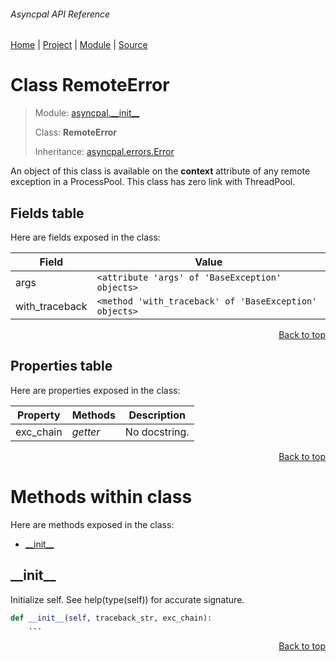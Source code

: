 ###### Asyncpal API Reference
[Home](/docs/api/README.md) | [Project](/README.md) | [Module](/docs/api/modules/asyncpal/__init__/README.md) | [Source](/asyncpal/__init__.py)

# Class RemoteError
> Module: [asyncpal.\_\_init\_\_](/docs/api/modules/asyncpal/__init__/README.md)
>
> Class: **RemoteError**
>
> Inheritance: [asyncpal.errors.Error](/docs/api/modules/asyncpal/errors/class-Error.md)

An object of this class is available on the
__context__ attribute of any remote exception
in a ProcessPool. This class has zero link with ThreadPool.

## Fields table
Here are fields exposed in the class:

| Field | Value |
| --- | --- |
| args | `<attribute 'args' of 'BaseException' objects>` |
| with\_traceback | `<method 'with_traceback' of 'BaseException' objects>` |

<p align="right"><a href="#asyncpal-api-reference">Back to top</a></p>

## Properties table
Here are properties exposed in the class:

| Property | Methods | Description |
| --- | --- | --- |
| exc\_chain | _getter_ | No docstring. |

<p align="right"><a href="#asyncpal-api-reference">Back to top</a></p>

# Methods within class
Here are methods exposed in the class:
- [\_\_init\_\_](#__init__)

## \_\_init\_\_
Initialize self.  See help(type(self)) for accurate signature.

```python
def __init__(self, traceback_str, exc_chain):
    ...
```

<p align="right"><a href="#asyncpal-api-reference">Back to top</a></p>

